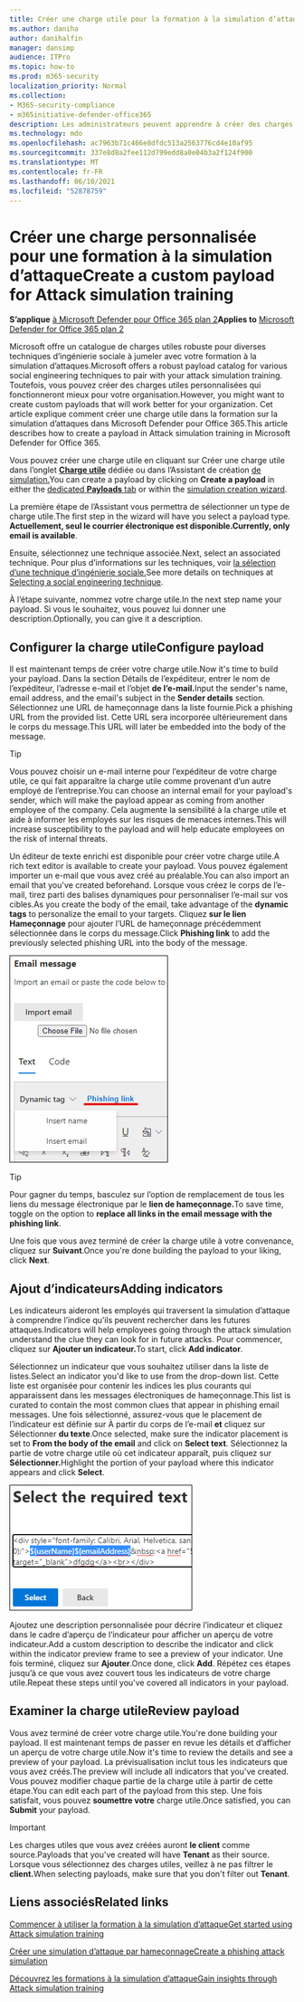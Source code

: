 ```yaml
---
title: Créer une charge utile pour la formation à la simulation d’attaques
ms.author: daniha
author: danihalfin
manager: dansimp
audience: ITPro
ms.topic: how-to
ms.prod: m365-security
localization_priority: Normal
ms.collection:
- M365-security-compliance
- m365initiative-defender-office365
description: Les administrateurs peuvent apprendre à créer des charges utiles personnalisées pour la formation à la simulation d’attaques dans Microsoft Defender Office 365.
ms.technology: mdo
ms.openlocfilehash: ac7963b71c466e8dfdc513a2563776cd4e10af95
ms.sourcegitcommit: 337e8d8a2fee112d799edd8a0e04b3a2f124f900
ms.translationtype: MT
ms.contentlocale: fr-FR
ms.lasthandoff: 06/10/2021
ms.locfileid: "52878759"
---
```

# <a name="create-a-custom-payload-for-attack-simulation-training"></a><span data-ttu-id="63341-103">Créer une charge personnalisée pour une formation à la simulation d’attaque</span><span class="sxs-lookup"><span data-stu-id="63341-103">Create a custom payload for Attack simulation training</span></span>

<span data-ttu-id="63341-104">**S’applique** [à Microsoft Defender pour Office 365 plan 2](defender-for-office-365.md)</span><span class="sxs-lookup"><span data-stu-id="63341-104">**Applies to** [Microsoft Defender for Office 365 plan 2](defender-for-office-365.md)</span></span>

<span data-ttu-id="63341-105">Microsoft offre un catalogue de charges utiles robuste pour diverses techniques d’ingénierie sociale à jumeler avec votre formation à la simulation d’attaques.</span><span class="sxs-lookup"><span data-stu-id="63341-105">Microsoft offers a robust payload catalog for various social engineering techniques to pair with your attack simulation training.</span></span> <span data-ttu-id="63341-106">Toutefois, vous pouvez créer des charges utiles personnalisées qui fonctionneront mieux pour votre organisation.</span><span class="sxs-lookup"><span data-stu-id="63341-106">However, you might want to create custom payloads that will work better for your organization.</span></span> <span data-ttu-id="63341-107">Cet article explique comment créer une charge utile dans la formation sur la simulation d’attaques dans Microsoft Defender pour Office 365.</span><span class="sxs-lookup"><span data-stu-id="63341-107">This article describes how to create a payload in Attack simulation training in Microsoft Defender for Office 365.</span></span>

<span data-ttu-id="63341-108">Vous pouvez créer une charge  utile en cliquant sur Créer une charge utile dans l’onglet [ **Charge utile**](https://security.microsoft.com/attacksimulator?viewid=payload) dédiée ou dans l’Assistant de création [de simulation.](attack-simulation-training.md#selecting-a-payload)</span><span class="sxs-lookup"><span data-stu-id="63341-108">You can create a payload by clicking on **Create a payload** in either the [dedicated **Payloads** tab](https://security.microsoft.com/attacksimulator?viewid=payload) or within the [simulation creation wizard](attack-simulation-training.md#selecting-a-payload).</span></span>

<span data-ttu-id="63341-109">La première étape de l’Assistant vous permettra de sélectionner un type de charge utile.</span><span class="sxs-lookup"><span data-stu-id="63341-109">The first step in the wizard will have you select a payload type.</span></span> <span data-ttu-id="63341-110">**Actuellement, seul le courrier électronique est disponible.**</span><span class="sxs-lookup"><span data-stu-id="63341-110">**Currently, only email is available**.</span></span>

<span data-ttu-id="63341-111">Ensuite, sélectionnez une technique associée.</span><span class="sxs-lookup"><span data-stu-id="63341-111">Next, select an associated technique.</span></span> <span data-ttu-id="63341-112">Pour plus d’informations sur les techniques, voir [la sélection d’une technique d’ingénierie sociale.](attack-simulation-training.md#selecting-a-social-engineering-technique)</span><span class="sxs-lookup"><span data-stu-id="63341-112">See more details on techniques at [Selecting a social engineering technique](attack-simulation-training.md#selecting-a-social-engineering-technique).</span></span>

<span data-ttu-id="63341-113">À l’étape suivante, nommez votre charge utile.</span><span class="sxs-lookup"><span data-stu-id="63341-113">In the next step name your payload.</span></span> <span data-ttu-id="63341-114">Si vous le souhaitez, vous pouvez lui donner une description.</span><span class="sxs-lookup"><span data-stu-id="63341-114">Optionally, you can give it a description.</span></span>

## <a name="configure-payload"></a><span data-ttu-id="63341-115">Configurer la charge utile</span><span class="sxs-lookup"><span data-stu-id="63341-115">Configure payload</span></span>

<span data-ttu-id="63341-116">Il est maintenant temps de créer votre charge utile.</span><span class="sxs-lookup"><span data-stu-id="63341-116">Now it's time to build your payload.</span></span> <span data-ttu-id="63341-117">Dans la section Détails de l’expéditeur, entrer le nom de l’expéditeur, l’adresse e-mail et l’objet **de l’e-mail.**</span><span class="sxs-lookup"><span data-stu-id="63341-117">Input the sender's name, email address, and the email's subject in the **Sender details** section.</span></span> <span data-ttu-id="63341-118">Sélectionnez une URL de hameçonnage dans la liste fournie.</span><span class="sxs-lookup"><span data-stu-id="63341-118">Pick a phishing URL from the provided list.</span></span> <span data-ttu-id="63341-119">Cette URL sera incorporée ultérieurement dans le corps du message.</span><span class="sxs-lookup"><span data-stu-id="63341-119">This URL will later be embedded into the body of the message.</span></span>

> [!TIP]
> <span data-ttu-id="63341-120">Vous pouvez choisir un e-mail interne pour l’expéditeur de votre charge utile, ce qui fait apparaître la charge utile comme provenant d’un autre employé de l’entreprise.</span><span class="sxs-lookup"><span data-stu-id="63341-120">You can choose an internal email for your payload's sender, which will make the payload appear as coming from another employee of the company.</span></span> <span data-ttu-id="63341-121">Cela augmente la sensibilité à la charge utile et aide à informer les employés sur les risques de menaces internes.</span><span class="sxs-lookup"><span data-stu-id="63341-121">This will increase susceptibility to the payload and will help educate employees on the risk of internal threats.</span></span>

<span data-ttu-id="63341-122">Un éditeur de texte enrichi est disponible pour créer votre charge utile.</span><span class="sxs-lookup"><span data-stu-id="63341-122">A rich text editor is available to create your payload.</span></span> <span data-ttu-id="63341-123">Vous pouvez également importer un e-mail que vous avez créé au préalable.</span><span class="sxs-lookup"><span data-stu-id="63341-123">You can also import an email that you've created beforehand.</span></span> <span data-ttu-id="63341-124">Lorsque vous créez le corps de  l’e-mail, tirez parti des balises dynamiques pour personnaliser l’e-mail sur vos cibles.</span><span class="sxs-lookup"><span data-stu-id="63341-124">As you create the body of the email, take advantage of the **dynamic tags** to personalize the email to your targets.</span></span> <span data-ttu-id="63341-125">Cliquez **sur le lien Hameçonnage** pour ajouter l’URL de hameçonnage précédemment sélectionnée dans le corps du message.</span><span class="sxs-lookup"><span data-stu-id="63341-125">Click **Phishing link** to add the previously selected phishing URL into the body of the message.</span></span>

![Lien de hameçonnage et balises dynamiques mises en évidence dans la création de charge utile pour Microsoft Defender pour Office 365](../../media/attack-sim-preview-payload-email-body.png)

> [!TIP]
> <span data-ttu-id="63341-127">Pour gagner du temps, basculez sur l’option de remplacement de tous les liens du message électronique par le **lien de hameçonnage.**</span><span class="sxs-lookup"><span data-stu-id="63341-127">To save time, toggle on the option to **replace all links in the email message with the phishing link**.</span></span>

<span data-ttu-id="63341-128">Une fois que vous avez terminé de créer la charge utile à votre convenance, cliquez sur **Suivant**.</span><span class="sxs-lookup"><span data-stu-id="63341-128">Once you're done building the payload to your liking, click **Next**.</span></span>

## <a name="adding-indicators"></a><span data-ttu-id="63341-129">Ajout d’indicateurs</span><span class="sxs-lookup"><span data-stu-id="63341-129">Adding indicators</span></span>

<span data-ttu-id="63341-130">Les indicateurs aideront les employés qui traversent la simulation d’attaque à comprendre l’indice qu’ils peuvent rechercher dans les futures attaques.</span><span class="sxs-lookup"><span data-stu-id="63341-130">Indicators will help employees going through the attack simulation understand the clue they can look for in future attacks.</span></span> <span data-ttu-id="63341-131">Pour commencer, cliquez sur **Ajouter un indicateur.**</span><span class="sxs-lookup"><span data-stu-id="63341-131">To start, click **Add indicator**.</span></span>

<span data-ttu-id="63341-132">Sélectionnez un indicateur que vous souhaitez utiliser dans la liste de listes.</span><span class="sxs-lookup"><span data-stu-id="63341-132">Select an indicator you'd like to use from the drop-down list.</span></span> <span data-ttu-id="63341-133">Cette liste est organisée pour contenir les indices les plus courants qui apparaissent dans les messages électroniques de hameçonnage.</span><span class="sxs-lookup"><span data-stu-id="63341-133">This list is curated to contain the most common clues that appear in phishing email messages.</span></span> <span data-ttu-id="63341-134">Une fois sélectionné, assurez-vous que le placement de l’indicateur est définie sur À partir du corps de l’e-mail **et** cliquez sur Sélectionner **du texte**.</span><span class="sxs-lookup"><span data-stu-id="63341-134">Once selected, make sure the indicator placement is set to **From the body of the email** and click on **Select text**.</span></span> <span data-ttu-id="63341-135">Sélectionnez la partie de votre charge utile où cet indicateur apparaît, puis cliquez sur **Sélectionner.**</span><span class="sxs-lookup"><span data-stu-id="63341-135">Highlight the portion of your payload where this indicator appears and click **Select**.</span></span>

![Texte mis en surbrillant dans le corps du message à ajouter à un indicateur dans la formation à la simulation d’attaques](../../media/attack-sim-preview-select-text.png)

<span data-ttu-id="63341-137">Ajoutez une description personnalisée pour décrire l’indicateur et cliquez dans le cadre d’aperçu de l’indicateur pour afficher un aperçu de votre indicateur.</span><span class="sxs-lookup"><span data-stu-id="63341-137">Add a custom description to describe the indicator and click within the indicator preview frame to see a preview of your indicator.</span></span> <span data-ttu-id="63341-138">Une fois terminé, cliquez sur **Ajouter**.</span><span class="sxs-lookup"><span data-stu-id="63341-138">Once done, click **Add**.</span></span> <span data-ttu-id="63341-139">Répétez ces étapes jusqu’à ce que vous avez couvert tous les indicateurs de votre charge utile.</span><span class="sxs-lookup"><span data-stu-id="63341-139">Repeat these steps until you've covered all indicators in your payload.</span></span>

## <a name="review-payload"></a><span data-ttu-id="63341-140">Examiner la charge utile</span><span class="sxs-lookup"><span data-stu-id="63341-140">Review payload</span></span>

<span data-ttu-id="63341-141">Vous avez terminé de créer votre charge utile.</span><span class="sxs-lookup"><span data-stu-id="63341-141">You're done building your payload.</span></span> <span data-ttu-id="63341-142">Il est maintenant temps de passer en revue les détails et d’afficher un aperçu de votre charge utile.</span><span class="sxs-lookup"><span data-stu-id="63341-142">Now it's time to review the details and see a preview of your payload.</span></span> <span data-ttu-id="63341-143">La prévisualisation inclut tous les indicateurs que vous avez créés.</span><span class="sxs-lookup"><span data-stu-id="63341-143">The preview will include all indicators that you've created.</span></span> <span data-ttu-id="63341-144">Vous pouvez modifier chaque partie de la charge utile à partir de cette étape.</span><span class="sxs-lookup"><span data-stu-id="63341-144">You can edit each part of the payload from this step.</span></span> <span data-ttu-id="63341-145">Une fois satisfait, vous pouvez **soumettre votre** charge utile.</span><span class="sxs-lookup"><span data-stu-id="63341-145">Once satisfied, you can **Submit** your payload.</span></span>

> [!IMPORTANT]
> <span data-ttu-id="63341-146">Les charges utiles que vous avez créées auront **le client** comme source.</span><span class="sxs-lookup"><span data-stu-id="63341-146">Payloads that you've created will have **Tenant** as their source.</span></span> <span data-ttu-id="63341-147">Lorsque vous sélectionnez des charges utiles, veillez à ne pas filtrer le **client.**</span><span class="sxs-lookup"><span data-stu-id="63341-147">When selecting payloads, make sure that you don't filter out **Tenant**.</span></span>

## <a name="related-links"></a><span data-ttu-id="63341-148">Liens associés</span><span class="sxs-lookup"><span data-stu-id="63341-148">Related links</span></span>

[<span data-ttu-id="63341-149">Commencer à utiliser la formation à la simulation d’attaque</span><span class="sxs-lookup"><span data-stu-id="63341-149">Get started using Attack simulation training</span></span>](attack-simulation-training-get-started.md)

[<span data-ttu-id="63341-150">Créer une simulation d’attaque par hameçonnage</span><span class="sxs-lookup"><span data-stu-id="63341-150">Create a phishing attack simulation</span></span>](attack-simulation-training.md)

[<span data-ttu-id="63341-151">Découvrez les formations à la simulation d’attaque</span><span class="sxs-lookup"><span data-stu-id="63341-151">Gain insights through Attack simulation training</span></span>](attack-simulation-training-insights.md)
